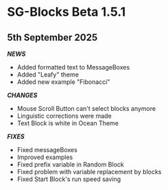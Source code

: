 # SG-Blocks Beta 1.5.1
## 5th September 2025

***NEWS***
- Added formatted text to MessageBoxes
- Added "Leafy" theme
- Added new example "Fibonacci"

***CHANGES***
- Mouse Scroll Button can't select blocks anymore
- Linguistic corrections were made
- Text Block is white in Ocean Theme

***FIXES***
- Fixed messageBoxes
- Improved examples
- Fixed prefix variable in Random Block
- Fixed problem with variable replacement by blocks
- Fixed Start Block's run speed saving